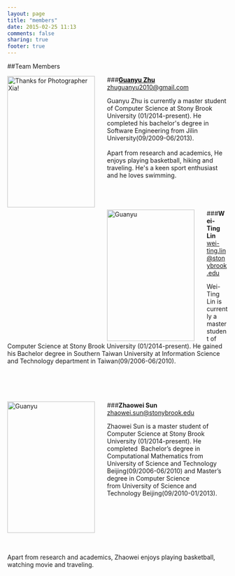 ```yaml
---
layout: page
title: "members"
date: 2015-02-25 11:13
comments: false
sharing: true
footer: true
---
```

##Team Members

<img style="float: left; margin-right: 2em; margin-bottom: 2em" src="http://zhuguanyu.github.io/fundamental_of_network/images/Guanyu.jpg" width="200" height="300" title="Thanks for Photographer Xia!">

###**<a href="http://www.cs.stonybrook.edu/~gzhu" style="color:black">Guanyu Zhu</a>**  
<a href="mailto:zhuguanyu2010@gmail.com">zhuguanyu2010@gmail.com</a>
<p height="300" style="margin-bottom: 5em;">
Guanyu Zhu is currently a master student of Computer Science at Stony Brook University (01/2014-present). He completed his bachelor's degree in Software Engineering from Jilin University(09/2009-06/2013).</br></br>
Apart from research and academics, He enjoys playing basketball, hiking and traveling. He's a keen sport enthusiast and he loves swimming. 
</p>



<img style="float: left; margin-right: 2em;" src="https://scontent-lga.xx.fbcdn.net/hphotos-xpf1/v/t1.0-9/10247248_899746753378526_1136996584059143228_n.jpg?oh=f312971213ac22ec30b78398bd1048bc&oe=5592428F" width="200" height="300" title="Guanyu">

###**Wei-Ting Lin**
<a href="mailto:wei-ting.lin@stonybrook.edu">wei-ting.lin@stonybrook.edu</a>
<p height="300" style="margin-bottom: 6em;">
Wei-Ting Lin is currently a master student of Computer Science at Stony Brook University (01/2014-present). He gained his Bachelor degree in Southern Taiwan University at Information Science and Technology department in Taiwan(09/2006-06/2010).
</p>

<img style="float: left; margin-right: 2em;" src="https://scontent-lga.xx.fbcdn.net/hphotos-xfp1/t31.0-8/1799024_1394004757576587_8109186985343505854_o.jpg" width="200" height="300" title="Guanyu">

###**Zhaowei Sun**
<a href="mailto:zhaowei.sun@stonybrook.edu">zhaowei.sun@stonybrook.edu</a>
<p height="300" style="margin-bottom: 8em;">
Zhaowei Sun is a master student of Computer Science at Stony Brook University (01/2014-present). He completed  Bachelor’s degree in Computational Mathematics from University of Science and Technology Beijing(09/2006-06/2010) and Master’s degree in Computer Science from University of Science and Technology Beijing(09/2010-01/2013).<br/><br/>Apart from research and academics, Zhaowei enjoys playing basketball, watching movie and traveling. 
</p>

